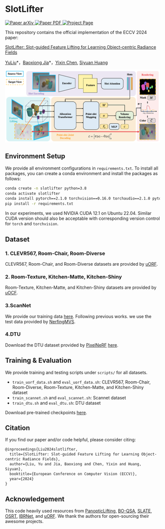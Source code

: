 # SlotLifter
<p align="left">
    <a href='https://arxiv.org/abs/2408.06697'>
      <img src='https://img.shields.io/badge/Paper-arXiv-green?style=plastic&logo=arXiv&logoColor=green' alt='Paper arXiv'>
    </a>
    <a href='https://arxiv.org/pdf/2408.06697'>
      <img src='https://img.shields.io/badge/Paper-PDF-red?style=plastic&logo=adobeacrobatreader&logoColor=red' alt='Paper PDF'>
    </a>
    <a href='https://slotlifter.github.io/'>
      <img src='https://img.shields.io/badge/Project-Page-blue?style=plastic&logo=Google%20chrome&logoColor=blue' alt='Project Page'>
    </a>
</p>

This repository contains the official implementation of the ECCV 2024 paper:

[SlotLifter: Slot-guided Feature Lifting for Learning Object-centric Radiance Fields](https://arxiv.org/abs/2408.06697)

[YuLiu](https://yuliu-ly.github.io)\*，[Baoxiong Jia](https://buzz-beater.github.io)\*，[Yixin Chen](https://yixchen.github.io), [Siyuan Huang](https://siyuanhuang.com)
<br>
<p align="center">
    <img src="assets/overview.png"> </img>
</p> 

## Environment Setup
We provide all environment configurations in ``requirements.txt``. To install all packages, you can create a conda environment and install the packages as follows: 
```bash
conda create -n slotlifter python=3.8
conda activate slotlifter
conda install pytorch==2.1.0 torchvision==0.16.0 torchaudio==2.1.0 pytorch-cuda=12.1 -c pytorch -c nvidia
pip install -r requirements.txt
```
In our experiments, we used NVIDIA CUDA 12.1 on Ubuntu 22.04. Similar CUDA version should also be acceptable with corresponding version control for ``torch`` and ``torchvision``.

## Dataset
### 1. CLEVR567, Room-Chair, Room-Diverse
CLEVR567, Room-Chair, and Room-Diverse datasets are provided by [uORF](https://github.com/KovenYu/uORF). 

### 2. Room-Texture, Kitchen-Matte, Kitchen-Shiny
Room-Texture, Kitchen-Matte, and Kitchen-Shiny datasets are provided by [uOCF](https://github.com/Red-Fairy/uOCF-code). 

### 3.ScanNet
We provide our training data [here](). Following previous works. we use the test data provided by [NerfingMVS](https://github.com/weiyithu/NerfingMVS).

### 4.DTU
Download the DTU dataset provided by [PixelNeRF](https://github.com/sxyu/pixel-nerf) [here]([https://roboimagedata.compute.dtu.dk/?page_id=36](https://drive.google.com/drive/folders/1PsT3uKwqHHD2bEEHkIXB99AlIjtmrEiR)).

## Training & Evaluation
We provide training and testing scripts under ```scripts/``` for all datasets. 
- ```train_uorf_data.sh``` and ```eval_uorf_data.sh```: CLEVR567, Room-Chair, Room-Diverse, Room-Texture, Kitchen-Matte, and Kitchen-Shiny dataset
- ```train_scannet.sh``` and ```eval_scannet.sh```: Scannet dataset
- ```train_dtu.sh``` and ```eval_dtu.sh```: DTU dataset

Download pre-trained checkpoints [here](https://drive.google.com/drive/folders/10d-Tjz22y1WjBJsFsrpjg9HjyszsDHbD?usp=sharing).

## Citation
If you find our paper and/or code helpful, please consider citing:
```
@inproceedings{Liu2024slotlifter,
  title={SlotLifter: Slot-guided Feature Lifting for Learning Object-centric Radiance Fields},
  author={Liu, Yu and Jia, Baoxiong and Chen, Yixin and Huang, Siyuan},
  booktitle={European Conference on Computer Vision (ECCV)},
  year={2024}
}
```

## Acknowledgement
This code heavily used resources from [PanopticLifting](https://github.com/nihalsid/panoptic-lifting), [BO-QSA](https://github.com/YuLiu-LY/BO-QSA), [SLATE](https://github.com/singhgautam/slate), [OSRT](https://github.com/stelzner/osrt), [IBRNet](https://github.com/googleinterns/IBRNet), and [uORF](https://github.com/KovenYu/uORF). We thank the authors for open-sourcing their awesome projects.
